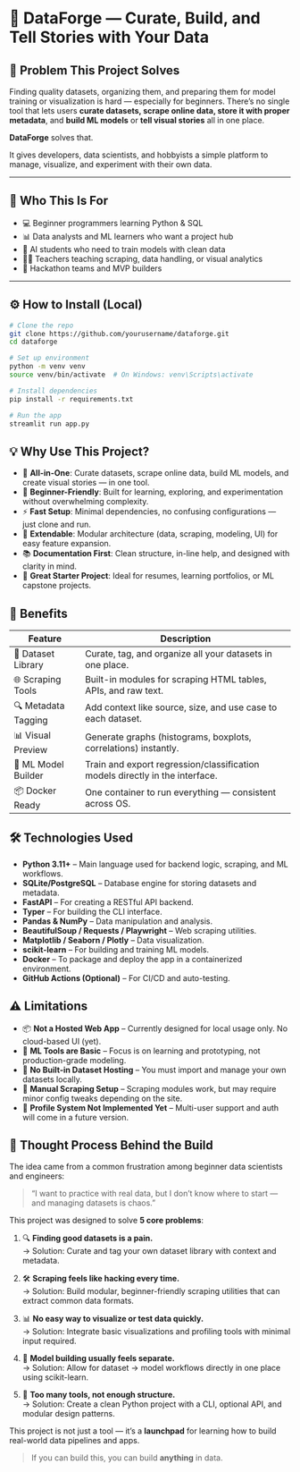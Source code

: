 # 🧠 DataForge — Curate, Build, and Tell Stories with Your Data

## 🚩 Problem This Project Solves

Finding quality datasets, organizing them, and preparing them for model training or visualization is hard — especially for beginners. There’s no single tool that lets users **curate datasets, scrape online data, store it with proper metadata**, and **build ML models** or **tell visual stories** all in one place.

**DataForge** solves that.

It gives developers, data scientists, and hobbyists a simple platform to manage, visualize, and experiment with their own data.

---

## 👤 Who This Is For

- 💻 Beginner programmers learning Python & SQL  
- 📊 Data analysts and ML learners who want a project hub  
- 🧠 AI students who need to train models with clean data  
- 👨‍🏫 Teachers teaching scraping, data handling, or visual analytics  
- 🧪 Hackathon teams and MVP builders

---

## ⚙️ How to Install (Local)

```bash
# Clone the repo
git clone https://github.com/yourusername/dataforge.git
cd dataforge

# Set up environment
python -m venv venv
source venv/bin/activate  # On Windows: venv\Scripts\activate

# Install dependencies
pip install -r requirements.txt

# Run the app
streamlit run app.py
```
## 💡 Why Use This Project?

- 🧰 **All-in-One**: Curate datasets, scrape online data, build ML models, and create visual stories — in one tool.  
- 🐍 **Beginner-Friendly**: Built for learning, exploring, and experimentation without overwhelming complexity.  
- ⚡ **Fast Setup**: Minimal dependencies, no confusing configurations — just clone and run.  
- 🔌 **Extendable**: Modular architecture (data, scraping, modeling, UI) for easy feature expansion.  
- 📚 **Documentation First**: Clean structure, in-line help, and designed with clarity in mind.  
- 🚀 **Great Starter Project**: Ideal for resumes, learning portfolios, or ML capstone projects.

## 🎯 Benefits

| Feature               | Description                                                                     |
|-----------------------|---------------------------------------------------------------------------------|
| 📁 Dataset Library    | Curate, tag, and organize all your datasets in one place.                      |
| 🌐 Scraping Tools     | Built-in modules for scraping HTML tables, APIs, and raw text.                 |
| 🔍 Metadata Tagging   | Add context like source, size, and use case to each dataset.                   |
| 📊 Visual Preview     | Generate graphs (histograms, boxplots, correlations) instantly.                |
| 🤖 ML Model Builder   | Train and export regression/classification models directly in the interface.   |
| 📦 Docker Ready       | One container to run everything — consistent across OS.                        |

## 🛠 Technologies Used

- **Python 3.11+** – Main language used for backend logic, scraping, and ML workflows.  
- **SQLite/PostgreSQL** – Database engine for storing datasets and metadata.  
- **FastAPI** – For creating a RESTful API backend.  
- **Typer** – For building the CLI interface.  
- **Pandas & NumPy** – Data manipulation and analysis.  
- **BeautifulSoup / Requests / Playwright** – Web scraping utilities.  
- **Matplotlib / Seaborn / Plotly** – Data visualization.  
- **scikit-learn** – For building and training ML models.  
- **Docker** – To package and deploy the app in a containerized environment.  
- **GitHub Actions (Optional)** – For CI/CD and auto-testing.

## ⚠️ Limitations

- 📦 **Not a Hosted Web App** – Currently designed for local usage only. No cloud-based UI (yet).
- 🧪 **ML Tools are Basic** – Focus is on learning and prototyping, not production-grade modeling.
- 💾 **No Built-in Dataset Hosting** – You must import and manage your own datasets locally.
- 🧰 **Manual Scraping Setup** – Scraping modules work, but may require minor config tweaks depending on the site.
- 👤 **Profile System Not Implemented Yet** – Multi-user support and auth will come in a future version.

## 🧠 Thought Process Behind the Build

The idea came from a common frustration among beginner data scientists and engineers:

> “I want to practice with real data, but I don’t know where to start — and managing datasets is chaos.”

This project was designed to solve **5 core problems**:

1. 🔍 **Finding good datasets is a pain.**  
   → Solution: Curate and tag your own dataset library with context and metadata.

2. 🛠 **Scraping feels like hacking every time.**  
   → Solution: Build modular, beginner-friendly scraping utilities that can extract common data formats.

3. 📊 **No easy way to visualize or test data quickly.**  
   → Solution: Integrate basic visualizations and profiling tools with minimal input required.

4. 🤖 **Model building usually feels separate.**  
   → Solution: Allow for dataset → model workflows directly in one place using scikit-learn.

5. 🧱 **Too many tools, not enough structure.**  
   → Solution: Create a clean Python project with a CLI, optional API, and modular design patterns.

This project is not just a tool — it’s a **launchpad** for learning how to build real-world data pipelines and apps.

> If you can build this, you can build **anything** in data.  
